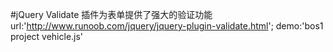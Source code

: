#jQuery Validate 插件为表单提供了强大的验证功能
url:'http://www.runoob.com/jquery/jquery-plugin-validate.html';
demo:'bos1 project vehicle.js'